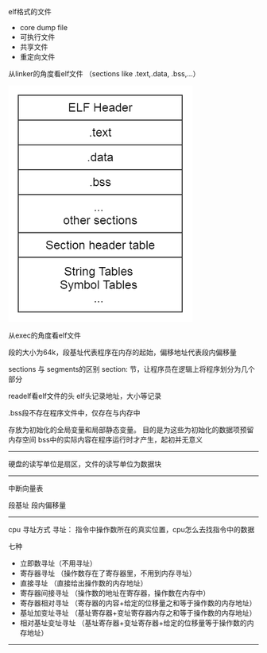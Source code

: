 elf格式的文件
+ core dump file
+ 可执行文件
+ 共享文件
+ 重定向文件

从linker的角度看elf文件 （sections like .text,.data, .bss,...）

![image](elf.png)

从exec的角度看elf文件

段的大小为64k，段基址代表程序在内存的起始，偏移地址代表段内偏移量

sections 与 segments的区别
section: 节，让程序员在逻辑上将程序划分为几个部分

readelf看elf文件的头
elf头记录地址，大小等记录    

.bss段不存在程序文件中，仅存在与内存中

存放为初始化的全局变量和局部静态变量。
目的是为这些为初始化的数据项预留内存空间
bss中的实际内容在程序运行时才产生，起初并无意义

---

硬盘的读写单位是扇区，文件的读写单位为数据块

---

中断向量表


段基址 段内偏移量

----
cpu 寻址方式
寻址： 指令中操作数所在的真实位置，cpu怎么去找指令中的数据

七种
+ 立即数寻址（不用寻址）
+ 寄存器寻址 （操作数存在了寄存器里，不用到内存寻址）
+ 直接寻址 （直接给出操作数的内存地址）
+ 寄存器间接寻址 （操作数的地址在寄存器，操作数在内存中）
+ 寄存器相对寻址 （寄存器的内容+给定的位移量之和等于操作数的内存地址）
+ 基址加变址寻址 （基址寄存器+变址寄存器内存之和等于操作数的内存地址）
+ 相对基址变址寻址 （基址寄存器+变址寄存器+给定的位移量等于操作数的内存地址）
----
